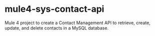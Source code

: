 # mule4-sys-contact-api
Mule 4 project to create a Contact Management API to retrieve, create, update, and delete contacts in a MySQL database.
